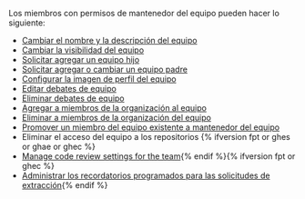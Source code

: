 Los miembros con permisos de mantenedor del equipo pueden hacer lo siguiente:

- [Cambiar el nombre y la descripción del equipo](/articles/renaming-a-team)
- [Cambiar la visibilidad del equipo](/articles/changing-team-visibility)
- [Solicitar agregar un equipo hijo](/articles/requesting-to-add-a-child-team)
- [Solicitar agregar o cambiar un equipo padre](/articles/requesting-to-add-or-change-a-parent-team)
- [Configurar la imagen de perfil del equipo](/articles/setting-your-team-s-profile-picture)
- [Editar debates de equipo](/articles/managing-disruptive-comments/#editing-a-comment)
- [Eliminar debates de equipo](/articles/managing-disruptive-comments/#deleting-a-comment)
- [Agregar a miembros de la organización al equipo](/articles/adding-organization-members-to-a-team)
- [Eliminar a miembros de la organización del equipo](/articles/removing-organization-members-from-a-team)
- [Promover un miembro del equipo existente a mantenedor del equipo](/organizations/organizing-members-into-teams/assigning-the-team-maintainer-role-to-a-team-member)
- Eliminar el acceso del equipo a los repositorios {% ifversion fpt or ghes or ghae or ghec %}
- [Manage code review settings for the team](/organizations/organizing-members-into-teams/managing-code-review-settings-for-your-team){% endif %}{% ifversion fpt or ghec %}
- [Administrar los recordatorios programados para las solicitudes de extracción](/github/setting-up-and-managing-organizations-and-teams/managing-scheduled-reminders-for-pull-requests){% endif %}
